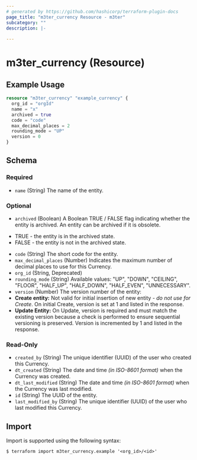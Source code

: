 ```yaml
---
# generated by https://github.com/hashicorp/terraform-plugin-docs
page_title: "m3ter_currency Resource - m3ter"
subcategory: ""
description: |-
  
---
```


# m3ter_currency (Resource)



## Example Usage

```terraform
resource "m3ter_currency" "example_currency" {
  org_id = "orgId"
  name = "x"
  archived = true
  code = "code"
  max_decimal_places = 2
  rounding_mode = "UP"
  version = 0
}
```

<!-- schema generated by tfplugindocs -->
## Schema

### Required

- `name` (String) The name of the entity.

### Optional

- `archived` (Boolean) A Boolean TRUE / FALSE flag indicating whether the entity is archived. An entity can be archived if it is obsolete.

* TRUE - the entity is in the archived state.
* FALSE - the entity is not in the archived state.
- `code` (String) The short code for the entity.
- `max_decimal_places` (Number) Indicates the maximum number of decimal places to use for this Currency.
- `org_id` (String, Deprecated)
- `rounding_mode` (String) Available values: "UP", "DOWN", "CEILING", "FLOOR", "HALF_UP", "HALF_DOWN", "HALF_EVEN", "UNNECESSARY".
- `version` (Number) The version number of the entity:
- **Create entity:** Not valid for initial insertion of new entity - *do not use for Create*. On initial Create, version is set at 1 and listed in the response.
- **Update Entity:**  On Update, version is required and must match the existing version because a check is performed to ensure sequential versioning is preserved. Version is incremented by 1 and listed in the response.

### Read-Only

- `created_by` (String) The unique identifier (UUID) of the user who created this Currency.
- `dt_created` (String) The date and time *(in ISO-8601 format)* when the Currency was created.
- `dt_last_modified` (String) The date and time *(in ISO-8601 format)* when the Currency was last modified.
- `id` (String) The UUID of the entity.
- `last_modified_by` (String) The unique identifier (UUID) of the user who last modified this Currency.

## Import

Import is supported using the following syntax:

```shell
$ terraform import m3ter_currency.example '<org_id>/<id>'
```
